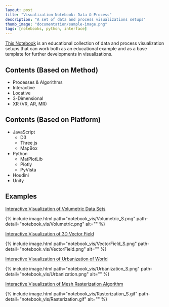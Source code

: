 ```yaml
---
layout: post
title: "Visualization Notebook: Data & Process"
description: "A set of data and process visualizations setups"
thumb_image: "documentation/sample-image.png"
tags: [notebooks, python, interface]
---
```


[This Notebook](https://github.com/shervinazadi/Notebook_Visualization) is an educational collection of data and process visualization setups that can work both as an educational example and as a base template for further developments in visualizations.

## Contents (Based on Method)

- Processes & Algorithms
- Interactive
- Locative
- 3-Dimensional
- XR (VR, AR, MR)

## Contents (Based on Platform)

- JavaScript
  - D3
  - Three.js
  - MapBox
- Python
  - MatPlotLib
  - Plotly
  - PyVista
- Houdini
- Unity

## Examples

[Interactive Visualization of Volumetric Data Sets](https://github.com/shervinazadi/Notebook_Visualization/blob/master/VIS/PY_Volumetric)

{% include image.html path="notebook_vis/Volumetric_S.png"
                      path-detail="notebook_vis/Volumetric.png"
                      alt="" %}

[Interactive Visualization of 3D Vector Field](https://github.com/shervinazadi/Notebook_Visualization/blob/master/VIS/PY_VectorField)

{% include image.html path="notebook_vis/VectorField_S.png"
                      path-detail="notebook_vis/VectorField.png"
                      alt="" %}

[Interactive Visualization of Urbanization of World](https://github.com/shervinazadi/Portfolio_Data_Visualization/blob/master/VIS/PY_Urbanization)

{% include image.html path="notebook_vis/Urbanization_S.png"
                      path-detail="notebook_vis/Urbanization.png"
                      alt="" %}

[Interactive Visualization of Mesh Rasterization Algorithm](https://github.com/shervinazadi/Notebook_Visualization/tree/master/VIS/PY_Rasterization)

{% include image.html path="notebook_vis/Rasterization_S.gif"
                      path-detail="notebook_vis/Rasterization.gif"
                      alt="" %}
